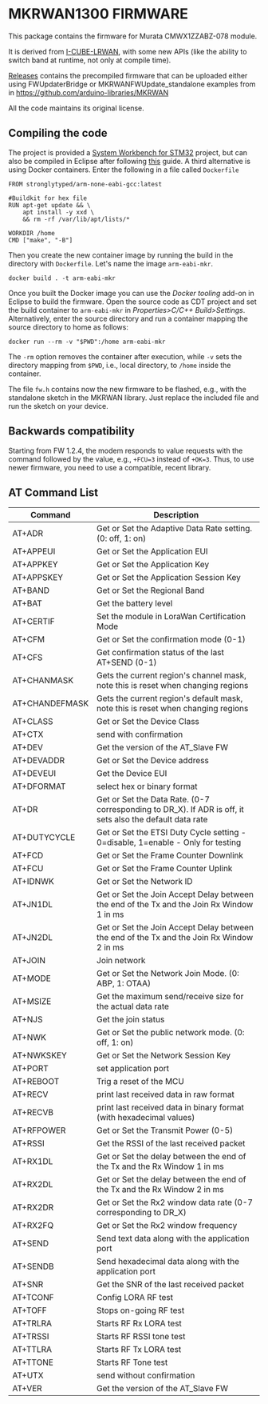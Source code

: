 # MKRWAN1300 FIRMWARE

This package contains the firmware for Murata CMWX1ZZABZ-078 module.

It is derived from [I-CUBE-LRWAN](http://www.st.com/en/embedded-software/i-cube-lrwan.html), with some new APIs (like the ability to switch band at runtime, not only at compile time).

[Releases](https://github.com/bcmi-labs/mkrwan1300-fw/releases) contains the precompiled firmware that can be uploaded either using FWUpdaterBridge or MKRWANFWUpdate_standalone examples from in https://github.com/arduino-libraries/MKRWAN

All the code maintains its original license.

## Compiling the code 
The project is provided a [System Workbench for STM32](http://www.openstm32.org/System%2BWorkbench%2Bfor%2BSTM32) project, but can also be compiled in Eclipse after following [this](http://www.openstm32.org/Installing%2BSystem%2BWorkbench%2Bfor%2BSTM32%2Bfrom%2BEclipse#Important_note_about_your_MAC_OSX_host_version) guide. A third alternative is using Docker containers. Enter the following in a file called `Dockerfile`

```
FROM stronglytyped/arm-none-eabi-gcc:latest

#Buildkit for hex file
RUN apt-get update && \
	apt install -y xxd \
	&& rm -rf /var/lib/apt/lists/*

WORKDIR /home
CMD ["make", "-B"]
```
Then you create the new container image by running the build in the directory with `Dockerfile`. Let's name the image `arm-eabi-mkr`.
```
docker build . -t arm-eabi-mkr
```
Once you built the Docker image you can use the _Docker tooling_ add-on in Eclipse to build the firmware. Open the source code as CDT project and set the build container to `arm-eabi-mkr` in _Properties>C/C++ Build>Settings_.
Alternatively, enter the source directory and run a container mapping the source directory to home as follows:
```
docker run --rm -v "$PWD":/home arm-eabi-mkr 
```
The `-rm` option removes the container after execution, while `-v` sets the directory mapping from `$PWD`, i.e., local directory, to `/home` inside the container.

The file `fw.h` contains now the new firmware to be flashed, e.g., with the standalone sketch in the MKRWAN library. Just replace the included file and run the sketch on your device.

## Backwards compatibility

Starting from FW 1.2.4, the modem responds to value requests with the command followed by the value, e.g., `+FCU=3` instead of `+OK=3`.  Thus, to use newer firmware, you need to use a compatible, recent library. 

## AT Command List

| Command      | Description
| ------------ | ------------- |
| AT+ADR       | Get or Set the Adaptive Data Rate setting. (0: off, 1: on) |
| AT+APPEUI    | Get or Set the Application EUI |
| AT+APPKEY    | Get or Set the Application Key |
| AT+APPSKEY   | Get or Set the Application Session Key |
| AT+BAND      | Get or Set the Regional Band |
| AT+BAT       | Get the battery level |
| AT+CERTIF    | Set the module in LoraWan Certification Mode |
| AT+CFM       | Get or Set the confirmation mode (0-1) |
| AT+CFS       | Get confirmation status of the last AT+SEND (0-1) |
| AT+CHANMASK  | Gets the current region's channel mask, note this is reset when changing regions |
| AT+CHANDEFMASK | Gets the current region's default mask, note this is reset when changing regions |  |
| AT+CLASS     | Get or Set the Device Class |
| AT+CTX       | send with confirmation |
| AT+DEV       | Get the version of the AT_Slave FW |
| AT+DEVADDR   | Get or Set the Device address |
| AT+DEVEUI    | Get the Device EUI |
| AT+DFORMAT   | select hex or binary format |
| AT+DR        | Get or Set the Data Rate. (0-7 corresponding to DR_X). If ADR is off, it sets also the default data rate |
| AT+DUTYCYCLE | Get or Set the ETSI Duty Cycle setting - 0=disable, 1=enable - Only for testing |
| AT+FCD       | Get or Set the Frame Counter Downlink |
| AT+FCU       | Get or Set the Frame Counter Uplink |
| AT+IDNWK     | Get or Set the Network ID |
| AT+JN1DL     | Get or Set the Join Accept Delay between the end of the Tx and the Join Rx Window 1 in ms |
| AT+JN2DL     | Get or Set the Join Accept Delay between the end of the Tx and the Join Rx Window 2 in ms |
| AT+JOIN      | Join network |
| AT+MODE      | Get or Set the Network Join Mode. (0: ABP, 1: OTAA) |
| AT+MSIZE     | Get the maximum send/receive size for the actual data rate |
| AT+NJS       | Get the join status |
| AT+NWK       | Get or Set the public network mode. (0: off, 1: on) |
| AT+NWKSKEY   | Get or Set the Network Session Key |
| AT+PORT      | set application port |
| AT+REBOOT    | Trig a reset of the MCU |
| AT+RECV      | print last received data in raw format |
| AT+RECVB     | print last received data in binary format (with hexadecimal values) |
| AT+RFPOWER   | Get or Set the Transmit Power (0-5) |
| AT+RSSI      | Get the RSSI of the last received packet |
| AT+RX1DL     | Get or Set the delay between the end of the Tx and the Rx Window 1 in ms |
| AT+RX2DL     | Get or Set the delay between the end of the Tx and the Rx Window 2 in ms |
| AT+RX2DR     | Get or Set the Rx2 window data rate (0-7 corresponding to DR_X) |
| AT+RX2FQ     | Get or Set the Rx2 window frequency |
| AT+SEND      | Send text data along with the application port |
| AT+SENDB     | Send hexadecimal data along with the application port |
| AT+SNR       | Get the SNR of the last received packet |
| AT+TCONF     | Config LORA RF test |
| AT+TOFF      | Stops on-going RF test |
| AT+TRLRA     | Starts RF Rx LORA test |
| AT+TRSSI     | Starts RF RSSI tone test |
| AT+TTLRA     | Starts RF Tx LORA test |
| AT+TTONE     | Starts RF Tone test |
| AT+UTX       | send without confirmation |
| AT+VER       | Get the version of the AT_Slave FW|

